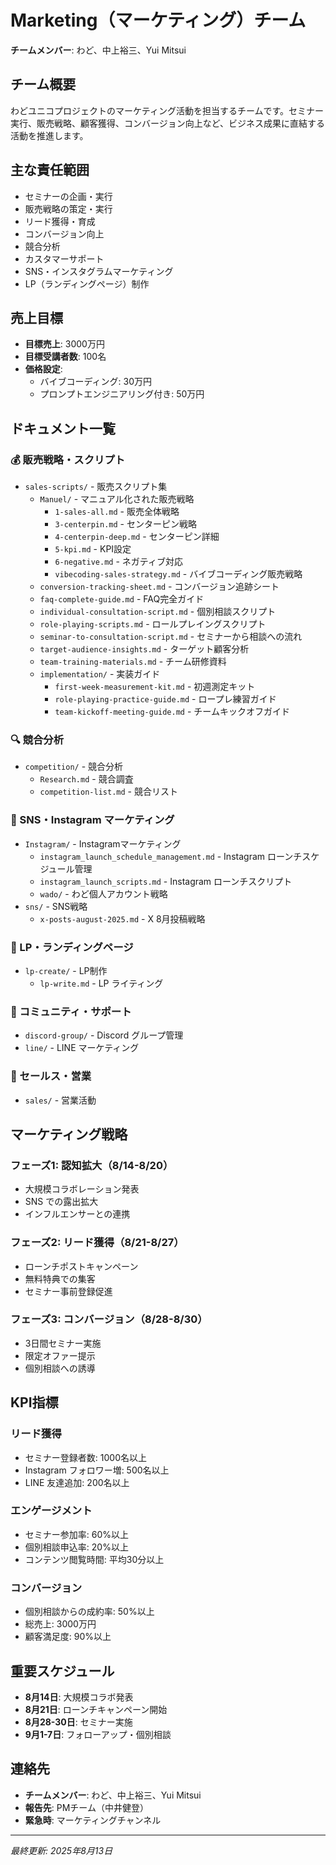 # Marketing（マーケティング）チーム

**チームメンバー**: わど、中上裕三、Yui Mitsui

## チーム概要

わどユニコプロジェクトのマーケティング活動を担当するチームです。セミナー実行、販売戦略、顧客獲得、コンバージョン向上など、ビジネス成果に直結する活動を推進します。

## 主な責任範囲

- セミナーの企画・実行
- 販売戦略の策定・実行
- リード獲得・育成
- コンバージョン向上
- 競合分析
- カスタマーサポート
- SNS・インスタグラムマーケティング
- LP（ランディングページ）制作

## 売上目標

- **目標売上**: 3000万円
- **目標受講者数**: 100名
- **価格設定**: 
  - バイブコーディング: 30万円
  - プロンプトエンジニアリング付き: 50万円

## ドキュメント一覧

### 💰 販売戦略・スクリプト
- `sales-scripts/` - 販売スクリプト集
  - `Manuel/` - マニュアル化された販売戦略
    - `1-sales-all.md` - 販売全体戦略
    - `3-centerpin.md` - センターピン戦略
    - `4-centerpin-deep.md` - センターピン詳細
    - `5-kpi.md` - KPI設定
    - `6-negative.md` - ネガティブ対応
    - `vibecoding-sales-strategy.md` - バイブコーディング販売戦略
  - `conversion-tracking-sheet.md` - コンバージョン追跡シート
  - `faq-complete-guide.md` - FAQ完全ガイド
  - `individual-consultation-script.md` - 個別相談スクリプト
  - `role-playing-scripts.md` - ロールプレイングスクリプト
  - `seminar-to-consultation-script.md` - セミナーから相談への流れ
  - `target-audience-insights.md` - ターゲット顧客分析
  - `team-training-materials.md` - チーム研修資料
  - `implementation/` - 実装ガイド
    - `first-week-measurement-kit.md` - 初週測定キット
    - `role-playing-practice-guide.md` - ロープレ練習ガイド
    - `team-kickoff-meeting-guide.md` - チームキックオフガイド

### 🔍 競合分析
- `competition/` - 競合分析
  - `Research.md` - 競合調査
  - `competition-list.md` - 競合リスト

### 📱 SNS・Instagram マーケティング
- `Instagram/` - Instagramマーケティング
  - `instagram_launch_schedule_management.md` - Instagram ローンチスケジュール管理
  - `instagram_launch_scripts.md` - Instagram ローンチスクリプト
  - `wado/` - わど個人アカウント戦略
- `sns/` - SNS戦略
  - `x-posts-august-2025.md` - X 8月投稿戦略

### 🎯 LP・ランディングページ
- `lp-create/` - LP制作
  - `lp-write.md` - LP ライティング

### 👥 コミュニティ・サポート
- `discord-group/` - Discord グループ管理
- `line/` - LINE マーケティング

### 💼 セールス・営業
- `sales/` - 営業活動

## マーケティング戦略

### フェーズ1: 認知拡大（8/14-8/20）
- 大規模コラボレーション発表
- SNS での露出拡大
- インフルエンサーとの連携

### フェーズ2: リード獲得（8/21-8/27）  
- ローンチポストキャンペーン
- 無料特典での集客
- セミナー事前登録促進

### フェーズ3: コンバージョン（8/28-8/30）
- 3日間セミナー実施
- 限定オファー提示
- 個別相談への誘導

## KPI指標

### リード獲得
- セミナー登録者数: 1000名以上
- Instagram フォロワー増: 500名以上
- LINE 友達追加: 200名以上

### エンゲージメント
- セミナー参加率: 60%以上
- 個別相談申込率: 20%以上
- コンテンツ閲覧時間: 平均30分以上

### コンバージョン
- 個別相談からの成約率: 50%以上
- 総売上: 3000万円
- 顧客満足度: 90%以上

## 重要スケジュール

- **8月14日**: 大規模コラボ発表
- **8月21日**: ローンチキャンペーン開始
- **8月28-30日**: セミナー実施
- **9月1-7日**: フォローアップ・個別相談

## 連絡先

- **チームメンバー**: わど、中上裕三、Yui Mitsui
- **報告先**: PMチーム（中井健登）
- **緊急時**: マーケティングチャンネル

---

*最終更新: 2025年8月13日*